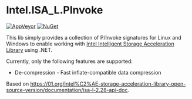 # Intel.ISA_L.PInvoke

[![AppVeyor](https://ci.appveyor.com/api/projects/status/id3mrt9m4j2usal2/branch/main?svg=true)](https://ci.appveyor.com/project/Apollo3zehn/intel-isa-l-pinvoke)
[![NuGet](https://img.shields.io/nuget/vpre/Intel.ISA_L.PInvoke.svg?label=Nuget)](https://www.nuget.org/packages/Intel.ISA_L.PInvoke)

This lib simply provides a collection of P/Invoke signatures for Linux and Windows to enable working with [Intel Intelligent Storage Acceleration Library](https://github.com/intel/isa-l) using .NET.

Currently, only the following features are supported:
- De-compression - Fast inflate-compatible data compression

Based on https://01.org/intel%C2%AE-storage-acceleration-library-open-source-version/documentation/isa-l-2.28-api-doc.